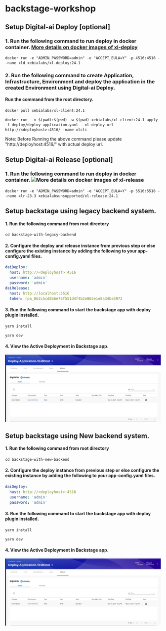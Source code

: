 # backstage-workshop

## Setup Digital-ai Deploy [optional]
### 1. Run the following command to run deploy in docker container. [More details on docker images of xl-deploy](https://hub.docker.com/r/xebialabs/xl-deploy)
```shell
docker run -e "ADMIN_PASSWORD=admin" -e "ACCEPT_EULA=Y" -p 4516:4516 --name xld xebialabs/xl-deploy:24.1
```

### 2. Run the following command to create Application, Infrastructure, Environment  and deploy the application in the created Environment using Digital-ai Deploy. 
#### Run the command from the root directory.
```shell
docker pull xebialabs/xl-client:24.1
```
```shell
docker run  -v $(pwd):$(pwd) -w $(pwd) xebialabs/xl-client:24.1 apply -f deploy/deploy-application.yaml --xl-deploy-url http://<deployhost>:4516/ -name xlcli
```
Note: Before Running the above command please update  "http://deployhost:4516/" with actual deploy url.

## Setup Digital-ai Release [optional]
### 1. Run the following command to run deploy in docker container. ![More details on docker images of xl-release](https://hub.docker.com/r/xebialabs/xl-release)
```shell
docker run -e "ADMIN_PASSWORD=admin" -e "ACCEPT_EULA=Y" -p 5516:5516 --name xlr-23.3 xebialabsunsupported/xl-release:24.1
```

## Setup backstage using legacy backend system.
#### 1. Run the following command from root directory
```shell
cd backstage-with-legacy-backend
```
#### 2. Configure the deploy  and release instance from previous step or else configure the existing instance by adding the following to your app-config.yaml files.
```yaml
daiDeploy:
  host: http://<deployhost>:4516
  username: 'admin'
  password: 'admin'
daiRelease:
  host: http://localhost:5516
  token: rpa_862c5cd8b6e76f551d4f4b2e862e1e8a34be3972
```
#### 3. Run the following command to start the backstage app with deploy plugin installed.
```shell
yarn install
```
```shell
yarn dev
```

#### 4. View the Active Deployment in Backstage app.
![Active Deployment](deploy/img/deployment_active.png)


## Setup backstage using New backend system.
#### 1. Run the following command from root directory
```shell
cd backstage-with-new-backend
```
#### 2. Configure the deploy instance from previous step or else configure the existing instance by adding the following to your app-config.yaml files.
```yaml
daiDeploy:
  host: http://<deployhost>:4516
  username: 'admin'
  password: 'admin'
```
#### 3. Run the following command to start the backstage app with deploy plugin installed.
```shell
yarn install
```
```shell
yarn dev
```

#### 4. View the Active Deployment in Backstage app.
![Active Deployment](deploy/img/deployment_active.png)


